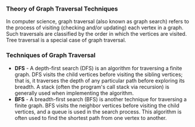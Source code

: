 ### Theory of Graph Traversal Techniques

In computer science, graph traversal (also known as graph search) refers to the process of visiting (checking and/or updating) each vertex in a graph. Such traversals are classified by the order in which the vertices are visited. Tree traversal is a special case of graph traversal.
### Techniques of Graph Traversal


   - **DFS** - A depth-first search (DFS) is an algorithm for traversing a finite graph. DFS visits the child vertices before visiting the sibling vertices; that is, it traverses the depth of any particular path before exploring its breadth. A stack (often the program's call stack via recursion) is generally used when implementing the algorithm.
   - **BFS** - A breadth-first search (BFS) is another technique for traversing a finite graph. BFS visits the neighbor vertices before visiting the child vertices, and a queue is used in the search process. This algorithm is often used to find the shortest path from one vertex to another.


